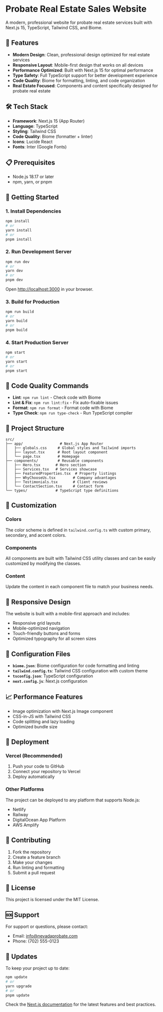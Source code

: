 # Probate Real Estate Sales Website

A modern, professional website for probate real estate services built with Next.js 15, TypeScript, Tailwind CSS, and Biome.

## 🚀 Features

- **Modern Design**: Clean, professional design optimized for real estate services
- **Responsive Layout**: Mobile-first design that works on all devices
- **Performance Optimized**: Built with Next.js 15 for optimal performance
- **Type Safety**: Full TypeScript support for better development experience
- **Code Quality**: Biome for formatting, linting, and code organization
- **Real Estate Focused**: Components and content specifically designed for probate real estate

## 🛠️ Tech Stack

- **Framework**: Next.js 15 (App Router)
- **Language**: TypeScript
- **Styling**: Tailwind CSS
- **Code Quality**: Biome (formatter + linter)
- **Icons**: Lucide React
- **Fonts**: Inter (Google Fonts)

## 📋 Prerequisites

- Node.js 18.17 or later
- npm, yarn, or pnpm

## 🚀 Getting Started

### 1. Install Dependencies

```bash
npm install
# or
yarn install
# or
pnpm install
```

### 2. Run Development Server

```bash
npm run dev
# or
yarn dev
# or
pnpm dev
```

Open [http://localhost:3000](http://localhost:3000) in your browser.

### 3. Build for Production

```bash
npm run build
# or
yarn build
# or
pnpm build
```

### 4. Start Production Server

```bash
npm start
# or
yarn start
# or
pnpm start
```

## 🧹 Code Quality Commands

- **Lint**: `npm run lint` - Check code with Biome
- **Lint & Fix**: `npm run lint:fix` - Fix auto-fixable issues
- **Format**: `npm run format` - Format code with Biome
- **Type Check**: `npm run type-check` - Run TypeScript compiler

## 📁 Project Structure

```
src/
├── app/                 # Next.js App Router
│   ├── globals.css     # Global styles and Tailwind imports
│   ├── layout.tsx      # Root layout component
│   └── page.tsx        # Homepage
├── components/         # Reusable components
│   ├── Hero.tsx       # Hero section
│   ├── Services.tsx   # Services showcase
│   ├── FeaturedProperties.tsx  # Property listings
│   ├── WhyChooseUs.tsx        # Company advantages
│   ├── Testimonials.tsx       # Client reviews
│   └── ContactSection.tsx     # Contact form
└── types/             # TypeScript type definitions
```

## 🎨 Customization

### Colors
The color scheme is defined in `tailwind.config.ts` with custom primary, secondary, and accent colors.

### Components
All components are built with Tailwind CSS utility classes and can be easily customized by modifying the classes.

### Content
Update the content in each component file to match your business needs.

## 📱 Responsive Design

The website is built with a mobile-first approach and includes:
- Responsive grid layouts
- Mobile-optimized navigation
- Touch-friendly buttons and forms
- Optimized typography for all screen sizes

## 🔧 Configuration Files

- **`biome.json`**: Biome configuration for code formatting and linting
- **`tailwind.config.ts`**: Tailwind CSS configuration with custom theme
- **`tsconfig.json`**: TypeScript configuration
- **`next.config.js`**: Next.js configuration

## 📈 Performance Features

- Image optimization with Next.js Image component
- CSS-in-JS with Tailwind CSS
- Code splitting and lazy loading
- Optimized bundle size

## 🚀 Deployment

### Vercel (Recommended)
1. Push your code to GitHub
2. Connect your repository to Vercel
3. Deploy automatically

### Other Platforms
The project can be deployed to any platform that supports Node.js:
- Netlify
- Railway
- DigitalOcean App Platform
- AWS Amplify

## 🤝 Contributing

1. Fork the repository
2. Create a feature branch
3. Make your changes
4. Run linting and formatting
5. Submit a pull request

## 📄 License

This project is licensed under the MIT License.

## 🆘 Support

For support or questions, please contact:
- Email: info@nevadaprobate.com
- Phone: (702) 555-0123

## 🔄 Updates

To keep your project up to date:

```bash
npm update
# or
yarn upgrade
# or
pnpm update
```

Check the [Next.js documentation](https://nextjs.org/docs) for the latest features and best practices.
